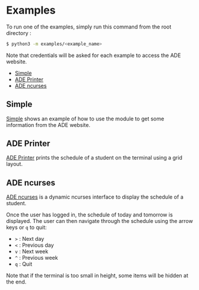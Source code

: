 # Examples

To run one of the examples, simply run this command from the root directory :

```bash
$ python3 -m examples/<example_name>
```

Note that credentials will be asked for each example to access the ADE website.

- [Simple](examples/simple.py)
- [ADE Printer](examples/ade_printer.py)
- [ADE ncurses](examples/ade_ncurses.py)

## Simple
[Simple](examples/simple.py) shows an example of how to use the module to get some information from the ADE website.

## ADE Printer
[ADE Printer](examples/ade_printer.py) prints the schedule of a student on the terminal using a grid layout.

## ADE ncurses
[ADE ncurses](examples/ade_ncurses.py) is a dynamic ncurses interface to display the schedule of a student.

Once the user has logged in, the schedule of today and tomorrow is displayed. The user can then navigate through the schedule using the arrow keys or `q` to quit:

- `>` : Next day
- `<` : Previous day
- `v` : Next week
- `^` : Previous week
- `q` : Quit

Note that if the terminal is too small in height, some items will be hidden at the end.